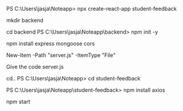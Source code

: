 PS C:\Users\jasja\Noteapp> npx create-react-app student-feedback

mkdir backend

cd backend
PS C:\Users\jasja\Noteapp\backend> npm init -y


npm install express mongoose cors

New-Item -Path "server.js" -ItemType "File"




Give the code server.js 



cd..
PS C:\Users\jasja\Noteapp> cd student-feedback


PS C:\Users\jasja\Noteapp\student-feedback> npm install axios


npm start



